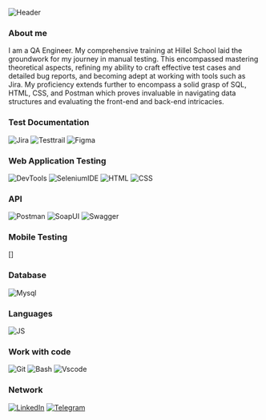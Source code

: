 ![Header](https://github.com/RiaduievV/Vlad-Riaduiev/blob/main/assets/VR.png)

### About me
I am a QA Engineer. My comprehensive training at Hillel School laid the groundwork for my journey in manual testing. This encompassed mastering theoretical aspects, refining my ability to craft effective test cases and detailed bug reports, and becoming adept at working with tools such as Jira. My proficiency extends further to encompass a solid grasp of SQL, HTML, CSS, and Postman which proves invaluable in navigating data structures and evaluating the front-end and back-end intricacies.

### Test Documentation
![Jira](https://img.shields.io/badge/_Jira-000?style=for-the-badge&logo=Jira&logoColor=209CF0)
![Testtrail](https://img.shields.io/badge/Testtrail-000?style=for-the-badge&logo=testrail)
![Figma](https://img.shields.io/badge/Figma-000?style=for-the-badge&logo=figma)


### Web Application Testing
![DevTools](https://img.shields.io/badge/DevTools-000?style=for-the-badge&logo=googlechrome)
![SeleniumIDE](https://img.shields.io/badge/Selenium_IDE-000?style=for-the-badge&logo=selenium)
![HTML](https://img.shields.io/badge/HTML-DD4B24?style=for-the-badge&logo=html)
![CSS](https://img.shields.io/badge/CSS-306BF2?style=for-the-badge&logo=css)

### API
![Postman](https://img.shields.io/badge/Postman-000?style=for-the-badge&logo=postman)
![SoapUI](https://img.shields.io/badge/SoapUI-FCDC00?style=for-the-badge&logo=SoapUI)
![Swagger](https://img.shields.io/badge/swagger-000?style=for-the-badge&logo=swagger)

### Mobile Testing
[]

### Database
![Mysql](https://img.shields.io/badge/Mysql-ECEDEF?style=for-the-badge&logo=mysql)

### Languages
![JS](https://img.shields.io/badge/Javascript-000?style=for-the-badge&logo=javascript)

### Work with code
![Git](https://img.shields.io/badge/Git-000?style=for-the-badge&logo=git)
![Bash](https://img.shields.io/badge/Bash-F7F7F7?style=for-the-badge&logo=bash)
![Vscode](https://img.shields.io/badge/Vscode-000?style=for-the-badge&logo=visualstudio&logoColor=2FB4F3)


### Network
[![LinkedIn](https://img.shields.io/badge/Linkedin-ECEDEF?style=for-the-badge&logo=linkedin&logoColor=136CC4)](https://www.linkedin.com/in/vlad-riaduiev/)
[![Telegram](https://img.shields.io/badge/Telegram-000?style=for-the-badge&logo=telegram&logoColor)](https://t.me/ddqqww1)